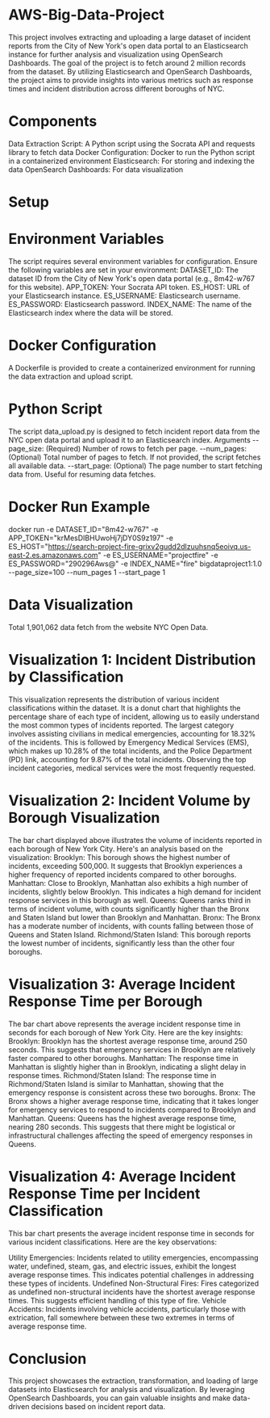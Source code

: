 # AWS-Big-Data-Project
This project involves extracting and uploading a large dataset of incident reports from the City of New York's open data portal to an Elasticsearch instance for further analysis and visualization using OpenSearch Dashboards. The goal of the project is to fetch around 2 million records from the dataset.  By utilizing Elasticsearch and OpenSearch Dashboards, the project aims to provide insights into various metrics such as response times and incident distribution across different boroughs of NYC.

# Components

Data Extraction Script: A Python script using the Socrata API and requests library to fetch data
Docker Configuration: Docker to run the Python script in a containerized environment
Elasticsearch: For storing and indexing the data
OpenSearch Dashboards: For data visualization

# Setup
# Environment Variables
The script requires several environment variables for configuration. Ensure the following variables are set in your environment:
DATASET_ID: The dataset ID from the City of New York's open data portal (e.g., 8m42-w767 for this website).
APP_TOKEN: Your Socrata API token.
ES_HOST: URL of your Elasticsearch instance.
ES_USERNAME: Elasticsearch username.
ES_PASSWORD: Elasticsearch password.
INDEX_NAME: The name of the Elasticsearch index where the data will be stored.

# Docker Configuration
A Dockerfile is provided to create a containerized environment for running the data extraction and upload script.

# Python Script
The script data_upload.py is designed to fetch incident report data from the NYC open data portal and upload it to an Elasticsearch index.
Arguments
--page_size: (Required) Number of rows to fetch per page.
--num_pages: (Optional) Total number of pages to fetch. If not provided, the script fetches all available data.
--start_page: (Optional) The page number to start fetching data from. Useful for resuming data fetches.

# Docker Run Example
docker run -e DATASET_ID="8m42-w767" -e APP_TOKEN="krMesDIBHUwoHj7jDY0S9z197" -e ES_HOST="https://search-project-fire-grixv2gudd2dlzuuhsnq5eoivq.us-east-2.es.amazonaws.com" -e ES_USERNAME="projectfire" -e ES_PASSWORD="290296Aws@" -e INDEX_NAME="fire" bigdataproject1:1.0 --page_size=100 --num_pages 1 --start_page 1

# Data Visualization

Total 1,901,062 data fetch from the website NYC Open Data.

# Visualization 1: Incident Distribution by Classification

This visualization represents the distribution of various incident classifications within the dataset. It is a donut chart that highlights the percentage share of each type of incident, allowing us to easily understand the most common types of incidents reported.
The largest category involves assisting civilians in medical emergencies, accounting for 18.32% of the incidents. This is followed by Emergency Medical Services (EMS), which makes up 10.28% of the total incidents, and the Police Department (PD) link, accounting for 9.87% of the total incidents. Observing the top incident categories, medical services were the most frequently requested.

# Visualization 2: Incident Volume by Borough Visualization

The bar chart displayed above illustrates the volume of incidents reported in each borough of New York City. Here's an analysis based on the visualization:
Brooklyn: This borough shows the highest number of incidents, exceeding 500,000. It suggests that Brooklyn experiences a higher frequency of reported incidents compared to other boroughs.
Manhattan: Close to Brooklyn, Manhattan also exhibits a high number of incidents, slightly below Brooklyn. This indicates a high demand for incident response services in this borough as well.
Queens: Queens ranks third in terms of incident volume, with counts significantly higher than the Bronx and Staten Island but lower than Brooklyn and Manhattan.
Bronx: The Bronx has a moderate number of incidents, with counts falling between those of Queens and Staten Island.
Richmond/Staten Island: This borough reports the lowest number of incidents, significantly less than the other four boroughs.

# Visualization 3: Average Incident Response Time per Borough

The bar chart above represents the average incident response time in seconds for each borough of New York City. Here are the key insights:
Brooklyn: Brooklyn has the shortest average response time, around 250 seconds. This suggests that emergency services in Brooklyn are relatively faster compared to other boroughs.
Manhattan: The response time in Manhattan is slightly higher than in Brooklyn, indicating a slight delay in response times.
Richmond/Staten Island: The response time in Richmond/Staten Island is similar to Manhattan, showing that the emergency response is consistent across these two boroughs.
Bronx: The Bronx shows a higher average response time, indicating that it takes longer for emergency services to respond to incidents compared to Brooklyn and Manhattan.
Queens: Queens has the highest average response time, nearing 280 seconds. This suggests that there might be logistical or infrastructural challenges affecting the speed of emergency responses in Queens.

# Visualization 4: Average Incident Response Time per Incident Classification

This bar chart presents the average incident response time in seconds for various incident classifications. Here are the key observations:

Utility Emergencies: Incidents related to utility emergencies, encompassing water, undefined, steam, gas, and electric issues, exhibit the longest average response times. This indicates potential challenges in addressing these types of incidents.
Undefined Non-Structural Fires: Fires categorized as undefined non-structural incidents have the shortest average response times. This suggests efficient handling of this type of fire.
Vehicle Accidents: Incidents involving vehicle accidents, particularly those with extrication, fall somewhere between these two extremes in terms of average response time.


# Conclusion

This project showcases the extraction, transformation, and loading of large datasets into Elasticsearch for analysis and visualization. By leveraging OpenSearch Dashboards, you can gain valuable insights and make data-driven decisions based on incident report data.

